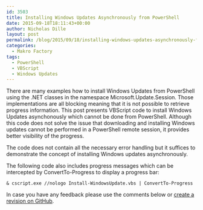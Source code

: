 ```yaml
---
id: 3503
title: Installing Windows Updates Asynchronously from PowerShell
date: 2015-09-18T18:11:43+00:00
author: Nicholas Dille
layout: post
permalink: /blog/2015/09/18/installing-windows-updates-asynchronously-from-powershell/
categories:
  - Makro Factory
tags:
  - PowerShell
  - VBScript
  - Windows Updates
---
```

There are many examples how to install Windows Updates from PowerShell using the .NET classes in the namespace Microsoft.Update.Session. Those implementations are all blocking meaning that it is not possible to retrieve progress information. This post presents VBScript code to install Windows Updates asynchonously which cannot be done from PowerShell. Although this code does not solve the issue that downloading and installing Windows updates cannot be performed in a PowerShell remote session, it provides better visibility of the progress.
  
<!--more-->

The code does not contain all the necessary error handling but it suffices to demonstrate the concept of installing Windows updates asynchronously.

The following code also includes progress messages which can be intercepted by ConvertTo-Progress to display a progress bar:

<script src="https://gist.github.com/nicholasdille/71c23b3772bd4e871225.js"></script>

`& cscript.exe //nologo Install-WindowsUpdate.vbs | ConvertTo-Progress`

In case you have any feedback please use the comments below or [create a revision on GitHub](https://gist.github.com/nicholasdille/71c23b3772bd4e871225#file-install-windowsupdate-vbs).
